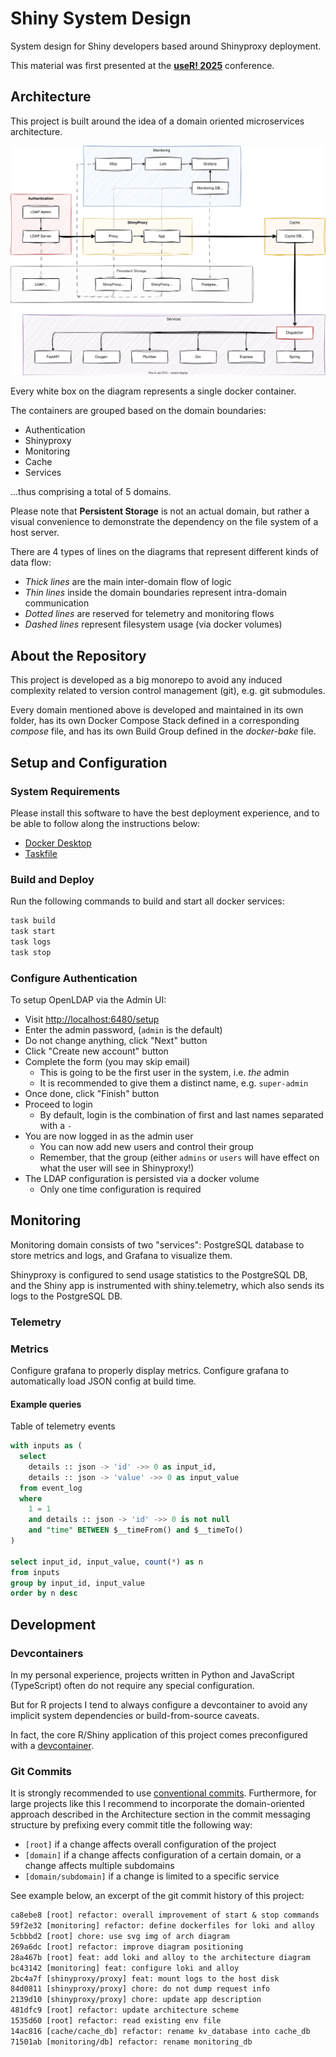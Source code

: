 # Shiny System Design

System design for Shiny developers based around Shinyproxy deployment.

This material was first presented at the **[useR! 2025](https://user2025.r-project.org/)** conference.

## Architecture

This project is built around the idea of a domain oriented microservices architecture.

![architecture-diagram](./architecture.svg)

Every white box on the diagram represents a single docker container.

The containers are grouped based on the domain boundaries:

- Authentication
- Shinyproxy
- Monitoring
- Cache
- Services

...thus comprising a total of 5 domains.

Please note that **Persistent Storage** is not an actual domain, but rather
a visual convenience to demonstrate the dependency on the
 file system of a host server.

There are 4 types of lines on the diagrams that represent different
kinds of data flow:

- *Thick lines* are the main inter-domain flow of logic
- *Thin lines* inside the domain boundaries represent intra-domain communication
- *Dotted lines* are reserved for telemetry and monitoring flows
- *Dashed lines* represent filesystem usage (via docker volumes)

## About the Repository

This project is developed as a big monorepo to avoid any induced complexity
related to version control management (git), e.g. git submodules.

Every domain mentioned above is developed and maintained in its own folder,
has its own Docker Compose Stack defined in a corresponding *compose* file,
and has its own Build Group defined in the *docker-bake* file.

## Setup and Configuration

### System Requirements

Please install this software to have the best deployment experience,
and to be able to follow along the instructions below:

- [Docker Desktop](https://www.docker.com/products/docker-desktop/)
- [Taskfile](https://taskfile.dev/)

### Build and Deploy

Run the following commands to build and start all docker services:

```sh
task build
task start
task logs
task stop
```

### Configure Authentication

To setup OpenLDAP via the Admin UI:

- Visit [http://localhost:6480/setup](http://localhost:6480/setup)
- Enter the admin password, (`admin` is the default)
- Do not change anything, click "Next" button
- Click "Create new account" button
- Complete the form (you may skip email)
  - This is going to be the first user in the system, i.e. *the* admin
  - It is recommended to give them a distinct name, e.g. `super-admin`
- Once done, click "Finish" button
- Proceed to login
  - By default, login is the combination of first and last names separated with a `-`
- You are now logged in as the admin user
  - You can now add new users and control their group
  - Remember, that the group (either `admins` or `users` will have effect on what the user will see in Shinyproxy!)
- The LDAP configuration is persisted via a docker volume
  - Only one time configuration is required

## Monitoring

Monitoring domain consists of two "services": PostgreSQL database to
store metrics and logs, and Grafana to visualize them.

Shinyproxy is configured to send usage statistics to the PostgreSQL DB,
and the Shiny app is instrumented with shiny.telemetry, which also
sends its logs to the PostgreSQL DB.

### Telemetry

### Metrics

Configure grafana to properly display metrics.
Configure grafana to automatically load JSON config at build time.

#### Example queries

Table of telemetry events

```sql
with inputs as (
  select
    details :: json -> 'id' ->> 0 as input_id,
    details :: json -> 'value' ->> 0 as input_value
  from event_log
  where
    1 = 1
    and details :: json -> 'id' ->> 0 is not null
    and "time" BETWEEN $__timeFrom() and $__timeTo()
)

select input_id, input_value, count(*) as n
from inputs
group by input_id, input_value
order by n desc
```

## Development

### Devcontainers

In my personal experience, projects written in Python and JavaScript (TypeScript) often do not require any special configuration.

But for R projects I tend to always configure a devcontainer to avoid any
implicit system dependencies or build-from-source caveats.

In fact, the core R/Shiny application of this project comes preconfigured
with a [devcontainer](./shinyproxy/app/.devcontainer/devcontainer.json).

### Git Commits

It is strongly recommended to use [conventional commits](https://www.conventionalcommits.org/en/v1.0.0/).
Furthermore, for large projects like this I recommend to incorporate
the domain-oriented approach described in the Architecture section
in the commit messaging structure by prefixing every commit title the following way:

- `[root]` if a change affects overall configuration of the project
- `[domain]` if a change affects configuration of a certain domain, or a change affects multiple subdomains
- `[domain/subdomain]` if a change is limited to a specific service

See example below, an excerpt of the git commit history of this project:

```txt
ca8ebe8 [root] refactor: overall improvement of start & stop commands
59f2e32 [monitoring] refactor: define dockerfiles for loki and alloy
5cbbbd2 [root] chore: use svg img of arch diagram
269a6dc [root] refactor: improve diagram positioning
28a467b [root] feat: add loki and alloy to the architecture diagram
bc43142 [monitoring] feat: configure loki and alloy
2bc4a7f [shinyproxy/proxy] feat: mount logs to the host disk
84d0811 [shinyproxy/proxy] chore: do not dump request info
2139d10 [shinyproxy/proxy] chore: update app description
481dfc9 [root] refactor: update architecture scheme
1535d60 [root] refactor: read existing env file
14ac816 [cache/cache_db] refactor: rename kv_database into cache_db
71501ab [monitoring/db] refactor: rename monitoring_db
```
